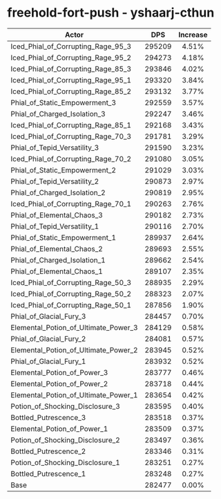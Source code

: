 # freehold-fort-push - yshaarj-cthun
| Actor | DPS | Increase |
|---|:---:|:---:|
|Iced_Phial_of_Corrupting_Rage_95_3|295209|4.51%|
|Iced_Phial_of_Corrupting_Rage_95_2|294273|4.18%|
|Iced_Phial_of_Corrupting_Rage_85_3|293846|4.02%|
|Iced_Phial_of_Corrupting_Rage_95_1|293320|3.84%|
|Iced_Phial_of_Corrupting_Rage_85_2|293132|3.77%|
|Phial_of_Static_Empowerment_3|292559|3.57%|
|Phial_of_Charged_Isolation_3|292247|3.46%|
|Iced_Phial_of_Corrupting_Rage_85_1|292168|3.43%|
|Iced_Phial_of_Corrupting_Rage_70_3|291781|3.29%|
|Phial_of_Tepid_Versatility_3|291590|3.23%|
|Iced_Phial_of_Corrupting_Rage_70_2|291080|3.05%|
|Phial_of_Static_Empowerment_2|291029|3.03%|
|Phial_of_Tepid_Versatility_2|290873|2.97%|
|Phial_of_Charged_Isolation_2|290819|2.95%|
|Iced_Phial_of_Corrupting_Rage_70_1|290263|2.76%|
|Phial_of_Elemental_Chaos_3|290182|2.73%|
|Phial_of_Tepid_Versatility_1|290116|2.70%|
|Phial_of_Static_Empowerment_1|289937|2.64%|
|Phial_of_Elemental_Chaos_2|289693|2.55%|
|Phial_of_Charged_Isolation_1|289662|2.54%|
|Phial_of_Elemental_Chaos_1|289107|2.35%|
|Iced_Phial_of_Corrupting_Rage_50_3|288935|2.29%|
|Iced_Phial_of_Corrupting_Rage_50_2|288323|2.07%|
|Iced_Phial_of_Corrupting_Rage_50_1|287856|1.90%|
|Phial_of_Glacial_Fury_3|284457|0.70%|
|Elemental_Potion_of_Ultimate_Power_3|284129|0.58%|
|Phial_of_Glacial_Fury_2|284081|0.57%|
|Elemental_Potion_of_Ultimate_Power_2|283945|0.52%|
|Phial_of_Glacial_Fury_1|283932|0.52%|
|Elemental_Potion_of_Power_3|283777|0.46%|
|Elemental_Potion_of_Power_2|283718|0.44%|
|Elemental_Potion_of_Ultimate_Power_1|283654|0.42%|
|Potion_of_Shocking_Disclosure_3|283595|0.40%|
|Bottled_Putrescence_3|283518|0.37%|
|Elemental_Potion_of_Power_1|283509|0.37%|
|Potion_of_Shocking_Disclosure_2|283497|0.36%|
|Bottled_Putrescence_2|283346|0.31%|
|Potion_of_Shocking_Disclosure_1|283251|0.27%|
|Bottled_Putrescence_1|283248|0.27%|
|Base|282477|0.00%|

